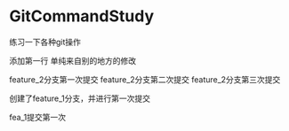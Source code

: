 # GitCommandStudy
练习一下各种git操作


添加第一行
单纯来自别的地方的修改


feature_2分支第一次提交
feature_2分支第二次提交
feature_2分支第三次提交

创建了feature_1分支，并进行第一次提交


fea_1提交第一次